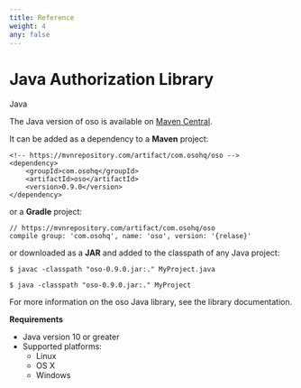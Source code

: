 ```yaml
---
title: Reference
weight: 4
any: false
---
```

# Java Authorization Library

Java

The Java version of oso is available on [Maven Central](https://search.maven.org/artifact/com.osohq/oso).

It can be added as a dependency to a **Maven** project:

```
<!-- https://mvnrepository.com/artifact/com.osohq/oso -->
<dependency>
    <groupId>com.osohq</groupId>
    <artifactId>oso</artifactId>
    <version>0.9.0</version>
</dependency>
```

or a **Gradle** project:

```
// https://mvnrepository.com/artifact/com.osohq/oso
compile group: 'com.osohq', name: 'oso', version: '{relase}'
```

or downloaded as a **JAR** and added to the classpath of any Java project:

```
$ javac -classpath "oso-0.9.0.jar:." MyProject.java

$ java -classpath "oso-0.9.0.jar:." MyProject
```

For more information on the oso Java library, see the
library documentation.

**Requirements**

* Java version 10 or greater
* Supported platforms:
  * Linux
  * OS X
  * Windows
